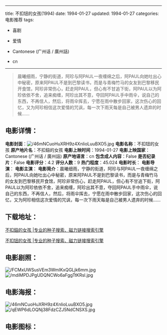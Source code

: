
---
title: 不扣钮的女孩(1994)
date: 1994-01-27
updated: 1994-01-27
categories: 电影推荐
tags:
- 喜剧
- 爱情

- Cantonese (广州话 / 廣州話)
- cn
---


> 晨曦细雨，宁静的街道，阿珍与阿PAUL一夜缠绵之后，阿PAUL向她吐出心中秘密，原来阿PAUL不是到巴黎读书，而是与青梅竹马的女友到巴黎移民开食馆，阿珍非常伤心，赶走阿PAUL，但心有不甘追下街，阿PAUL以为阿珍依依不舍，追来痴缠，阿珍出其不意，夺回阿PAUL手中雨伞，说自己的东西，不再信人，然后，将雨伞挥去，宁愿在雨中散步回家，这次伤心的回忆，又为阿珍相信这次爱情的咒讽，每一次下雨天每是自己被男人遗弃的时候……

## **电影详情**：

**电影封面**：<img src="https://image.tmdb.org/t/p/w200/46mNCuoHuXRH9z4XnlioLuuBXO5.jpg" alt="/46mNCuoHuXRH9z4XnlioLuuBXO5.jpg" title="/46mNCuoHuXRH9z4XnlioLuuBXO5.jpg">
**电影名称**：不扣钮的女孩
**原产地片名**：不扣鈕的女孩
**电影上映时间**：1994-01-27
**电影上映国家**：Cantonese (广州话 / 廣州話)
**原产地语言**：cn
**包含成人内容**：False
**是否纪录片**：False
**电影评分**：4.2
**评分人数**：9
**热门程度**：45.024
**电影时长**：
**电影导演**：
**电影主演**：
**电影简介**：晨曦细雨，宁静的街道，阿珍与阿PAUL一夜缠绵之后，阿PAUL向她吐出心中秘密，原来阿PAUL不是到巴黎读书，而是与青梅竹马的女友到巴黎移民开食馆，阿珍非常伤心，赶走阿PAUL，但心有不甘追下街，阿PAUL以为阿珍依依不舍，追来痴缠，阿珍出其不意，夺回阿PAUL手中雨伞，说自己的东西，不再信人，然后，将雨伞挥去，宁愿在雨中散步回家，这次伤心的回忆，又为阿珍相信这次爱情的咒讽，每一次下雨天每是自己被男人遗弃的时候……

## **下载地址**：
[不扣鈕的女孩 |专业的种子搜索、磁力链接搜索引擎](https://movie.amd794.com:2083/?search=%E4%B8%8D%E6%89%A3%E9%88%95%E7%9A%84%E5%A5%B3%E5%AD%A9&ordering=&mode=match_phrase&page_size=10&page=1)

[不扣钮的女孩 |专业的种子搜索、磁力链接搜索引擎](https://movie.amd794.com:2083/?search=%E4%B8%8D%E6%89%A3%E9%92%AE%E7%9A%84%E5%A5%B3%E5%AD%A9&ordering=&mode=match_phrase&page_size=10&page=1)
 

## **电影剧照**：
<img src="https://image.tmdb.org/t/p/original/FCMxUWSusVEm3WmIKxQGLjk6mm.jpg" alt="/FCMxUWSusVEm3WmIKxQGLjk6mm.jpg" title="/FCMxUWSusVEm3WmIKxQGLjk6mm.jpg"><img src="https://image.tmdb.org/t/p/original/mdiMPDJPgUDQNCWo6aFggTtKRsl.jpg" alt="/mdiMPDJPgUDQNCWo6aFggTtKRsl.jpg" title="/mdiMPDJPgUDQNCWo6aFggTtKRsl.jpg">

## **电影海报**：
<img src="https://image.tmdb.org/t/p/original/46mNCuoHuXRH9z4XnlioLuuBXO5.jpg" alt="/46mNCuoHuXRH9z4XnlioLuuBXO5.jpg" title="/46mNCuoHuXRH9z4XnlioLuuBXO5.jpg"><img src="https://image.tmdb.org/t/p/original/qEWP6dLOQNj38FdzCZJ5NdCNSXS.jpg" alt="/qEWP6dLOQNj38FdzCZJ5NdCNSXS.jpg" title="/qEWP6dLOQNj38FdzCZJ5NdCNSXS.jpg">

## **电影图标**：

